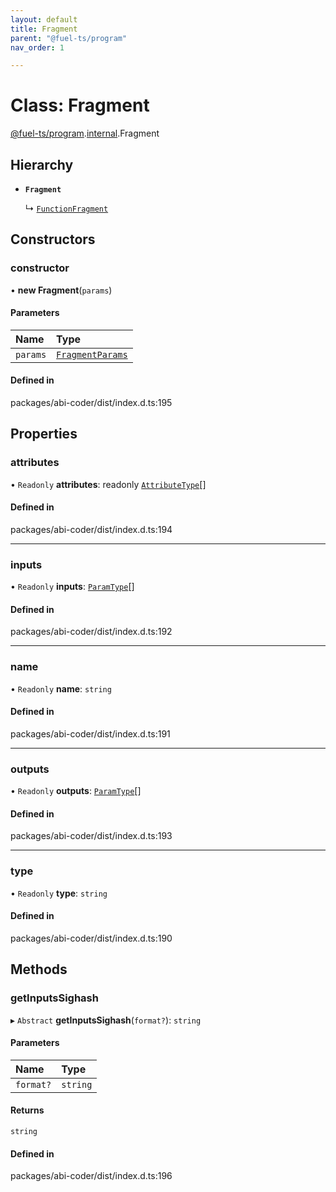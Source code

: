 ```yaml
---
layout: default
title: Fragment
parent: "@fuel-ts/program"
nav_order: 1

---
```


# Class: Fragment

[@fuel-ts/program](../index.md).[internal](../namespaces/internal.md).Fragment

## Hierarchy

- **`Fragment`**

  ↳ [`FunctionFragment`](internal-FunctionFragment.md)

## Constructors

### constructor

• **new Fragment**(`params`)

#### Parameters

| Name | Type |
| :------ | :------ |
| `params` | [`FragmentParams`](../interfaces/internal-FragmentParams.md) |

#### Defined in

packages/abi-coder/dist/index.d.ts:195

## Properties

### attributes

• `Readonly` **attributes**: readonly [`AttributeType`](../interfaces/internal-AttributeType.md)[]

#### Defined in

packages/abi-coder/dist/index.d.ts:194

___

### inputs

• `Readonly` **inputs**: [`ParamType`](internal-ParamType.md)[]

#### Defined in

packages/abi-coder/dist/index.d.ts:192

___

### name

• `Readonly` **name**: `string`

#### Defined in

packages/abi-coder/dist/index.d.ts:191

___

### outputs

• `Readonly` **outputs**: [`ParamType`](internal-ParamType.md)[]

#### Defined in

packages/abi-coder/dist/index.d.ts:193

___

### type

• `Readonly` **type**: `string`

#### Defined in

packages/abi-coder/dist/index.d.ts:190

## Methods

### getInputsSighash

▸ `Abstract` **getInputsSighash**(`format?`): `string`

#### Parameters

| Name | Type |
| :------ | :------ |
| `format?` | `string` |

#### Returns

`string`

#### Defined in

packages/abi-coder/dist/index.d.ts:196
